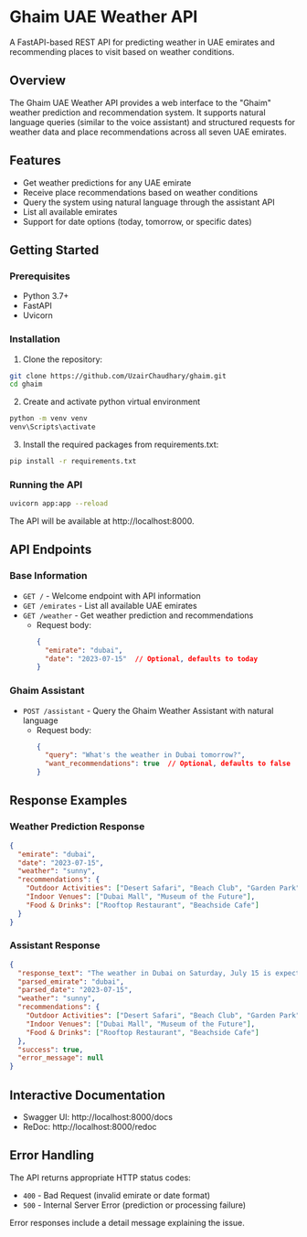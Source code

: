 # Ghaim UAE Weather API

A FastAPI-based REST API for predicting weather in UAE emirates and recommending places to visit based on weather conditions.

## Overview

The Ghaim UAE Weather API provides a web interface to the "Ghaim" weather prediction and recommendation system. It supports natural language queries (similar to the voice assistant) and structured requests for weather data and place recommendations across all seven UAE emirates.

## Features

- Get weather predictions for any UAE emirate
- Receive place recommendations based on weather conditions
- Query the system using natural language through the assistant API
- List all available emirates
- Support for date options (today, tomorrow, or specific dates)

## Getting Started

### Prerequisites

- Python 3.7+
- FastAPI
- Uvicorn

### Installation

1. Clone the repository:
```bash
git clone https://github.com/UzairChaudhary/ghaim.git
cd ghaim
```
2. Create and activate python virtual environment
```bash
python -m venv venv
venv\Scripts\activate
```

3. Install the required packages from requirements.txt:
```bash
pip install -r requirements.txt
```


### Running the API

```bash
uvicorn app:app --reload
```

The API will be available at http://localhost:8000.

## API Endpoints

### Base Information

- `GET /` - Welcome endpoint with API information
- `GET /emirates` - List all available UAE emirates
- `GET /weather` - Get weather prediction and recommendations
  - Request body:
    ```json
    {
      "emirate": "dubai",
      "date": "2023-07-15"  // Optional, defaults to today
    }
    ```

### Ghaim Assistant

- `POST /assistant` - Query the Ghaim Weather Assistant with natural language
  - Request body:
    ```json
    {
      "query": "What's the weather in Dubai tomorrow?",
      "want_recommendations": true  // Optional, defaults to false
    }
    ```

## Response Examples

### Weather Prediction Response

```json
{
  "emirate": "dubai",
  "date": "2023-07-15",
  "weather": "sunny",
  "recommendations": {
    "Outdoor Activities": ["Desert Safari", "Beach Club", "Garden Park"],
    "Indoor Venues": ["Dubai Mall", "Museum of the Future"],
    "Food & Drinks": ["Rooftop Restaurant", "Beachside Cafe"]
  }
}
```

### Assistant Response

```json
{
  "response_text": "The weather in Dubai on Saturday, July 15 is expected to be sunny.\n\nRecommended places to visit:\n\nOutdoor Activities options include: Desert Safari, Beach Club, Garden Park",
  "parsed_emirate": "dubai",
  "parsed_date": "2023-07-15",
  "weather": "sunny",
  "recommendations": {
    "Outdoor Activities": ["Desert Safari", "Beach Club", "Garden Park"],
    "Indoor Venues": ["Dubai Mall", "Museum of the Future"],
    "Food & Drinks": ["Rooftop Restaurant", "Beachside Cafe"]
  },
  "success": true,
  "error_message": null
}
```

## Interactive Documentation

- Swagger UI: http://localhost:8000/docs
- ReDoc: http://localhost:8000/redoc

## Error Handling

The API returns appropriate HTTP status codes:

- `400` - Bad Request (invalid emirate or date format)
- `500` - Internal Server Error (prediction or processing failure)

Error responses include a detail message explaining the issue.

